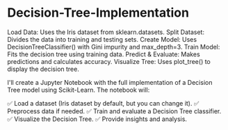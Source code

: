# Decision-Tree-Implementation
Load Data: Uses the Iris dataset from sklearn.datasets.
Split Dataset: Divides the data into training and testing sets.
Create Model: Uses DecisionTreeClassifier() with Gini impurity and max_depth=3.
Train Model: Fits the decision tree using training data.
Predict & Evaluate: Makes predictions and calculates accuracy.
Visualize Tree: Uses plot_tree() to display the decision tree.

I'll create a Jupyter Notebook with the full implementation of a Decision Tree model using Scikit-Learn. The notebook will:

✅ Load a dataset (Iris dataset by default, but you can change it).
✅ Preprocess data if needed.
✅ Train and evaluate a Decision Tree classifier.
✅ Visualize the Decision Tree.
✅ Provide insights and analysis.
